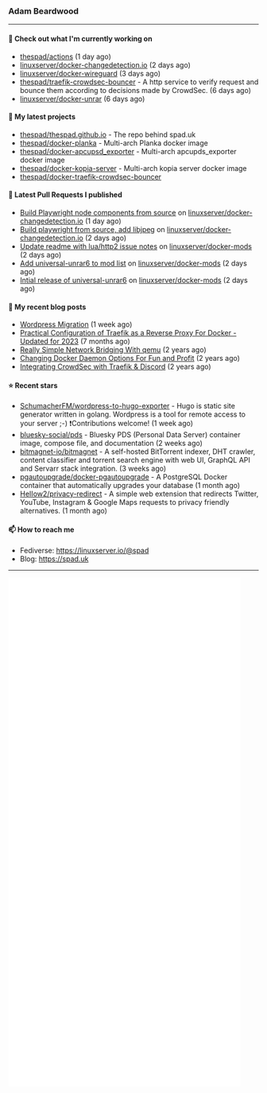 ### Adam Beardwood
---
#### 👷 Check out what I'm currently working on

- [thespad/actions](https://github.com/thespad/actions) (1 day ago)
- [linuxserver/docker-changedetection.io](https://github.com/linuxserver/docker-changedetection.io) (2 days ago)
- [linuxserver/docker-wireguard](https://github.com/linuxserver/docker-wireguard) (3 days ago)
- [thespad/traefik-crowdsec-bouncer](https://github.com/thespad/traefik-crowdsec-bouncer) - A http service to verify request and bounce them according to decisions made by CrowdSec. (6 days ago)
- [linuxserver/docker-unrar](https://github.com/linuxserver/docker-unrar) (6 days ago)

#### 🌱 My latest projects

- [thespad/thespad.github.io](https://github.com/thespad/thespad.github.io) - The repo behind spad.uk
- [thespad/docker-planka](https://github.com/thespad/docker-planka) - Multi-arch Planka docker image
- [thespad/docker-apcupsd_exporter](https://github.com/thespad/docker-apcupsd_exporter) - Multi-arch apcupds_exporter docker image
- [thespad/docker-kopia-server](https://github.com/thespad/docker-kopia-server) - Multi-arch kopia server docker image 
- [thespad/docker-traefik-crowdsec-bouncer](https://github.com/thespad/docker-traefik-crowdsec-bouncer)

#### 🔨 Latest Pull Requests I published

- [Build Playwright node components from source](https://github.com/linuxserver/docker-changedetection.io/pull/17) on [linuxserver/docker-changedetection.io](https://github.com/linuxserver/docker-changedetection.io) (1 day ago)
- [Build playwright from source, add libjpeg](https://github.com/linuxserver/docker-changedetection.io/pull/16) on [linuxserver/docker-changedetection.io](https://github.com/linuxserver/docker-changedetection.io) (2 days ago)
- [Update readme with lua/http2 issue notes](https://github.com/linuxserver/docker-mods/pull/861) on [linuxserver/docker-mods](https://github.com/linuxserver/docker-mods) (2 days ago)
- [Add universal-unrar6 to mod list](https://github.com/linuxserver/docker-mods/pull/860) on [linuxserver/docker-mods](https://github.com/linuxserver/docker-mods) (2 days ago)
- [Intial release of universal-unrar6](https://github.com/linuxserver/docker-mods/pull/858) on [linuxserver/docker-mods](https://github.com/linuxserver/docker-mods) (2 days ago)

#### 📜 My recent blog posts

- [Wordpress Migration](https://www.spad.uk/posts/wordpress-migration/) (1 week ago)
- [Practical Configuration of Traefik as a Reverse Proxy For Docker - Updated for 2023](https://www.spad.uk/posts/practical-configuration-of-traefik-as-a-reverse-proxy-for-docker-updated-for-2023/) (7 months ago)
- [Really Simple Network Bridging With qemu](https://www.spad.uk/posts/really-simple-network-bridging-with-qemu/) (2 years ago)
- [Changing Docker Daemon Options For Fun and Profit](https://www.spad.uk/posts/changing-docker-daemon-options-for-fun-and-profit/) (2 years ago)
- [Integrating CrowdSec with Traefik &amp; Discord](https://www.spad.uk/posts/integrating-crowdsec-with-traefik-discord/) (2 years ago)

#### ⭐ Recent stars

- [SchumacherFM/wordpress-to-hugo-exporter](https://github.com/SchumacherFM/wordpress-to-hugo-exporter) - Hugo is static site generator written in golang. Wordpress is a tool for remote access to your server ;-) ❗️Contributions welcome! (1 week ago)
- [bluesky-social/pds](https://github.com/bluesky-social/pds) - Bluesky PDS (Personal Data Server) container image, compose file, and documentation (2 weeks ago)
- [bitmagnet-io/bitmagnet](https://github.com/bitmagnet-io/bitmagnet) - A self-hosted BitTorrent indexer, DHT crawler, content classifier and torrent search engine with web UI, GraphQL API and Servarr stack integration. (3 weeks ago)
- [pgautoupgrade/docker-pgautoupgrade](https://github.com/pgautoupgrade/docker-pgautoupgrade) - A PostgreSQL Docker container that automatically upgrades your database (1 month ago)
- [HeIIow2/privacy-redirect](https://github.com/HeIIow2/privacy-redirect) - A simple web extension that redirects Twitter, YouTube, Instagram &amp; Google Maps requests to privacy friendly alternatives. (1 month ago)

#### 📫 How to reach me
- Fediverse: https://linuxserver.io/@spad
- Blog: https://spad.uk
---
<img src="https://raw.githubusercontent.com/thespad/thespad/main/github-metrics.svg">
